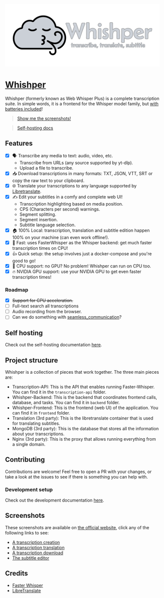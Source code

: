 ![whishper banner](misc/banner.png)

# [Whishper](https://whishper.net)

Whishper (formerly known as Web Whisper Plus) is a complete transcription suite. In simple words, it is a frontend for the Whisper model family, but [with batteries included](#features)!

> [Show me the screenshots!](#screenshots)

> [Self-hosting docs](https://whishper.net/guides/install/)

## Features

- [x] 🗣️ Transcribe any media to text: audio, video, etc.
    - Transcribe from URLs (any source supported by yt-dlp).
    - Upload a file to transcribe.
- [x] 📥 Download transcriptions in many formats: TXT, JSON, VTT, SRT or copy the raw text to your clipboard.
- [x] 🌐 Translate your transcriptions to any language supported by [Libretranslate](https://libretranslate.com).
- [x] ✍️ Edit your subtitles in a comfy and complete web UI!
    - Transcription highlighting based on media position.
    - CPS (Characters per second) warnings.
    - Segment splitting.
    - Segment insertion.
    - Subtitle language selection.
- [x] 🏠 100% Local: transcription, translation and subtitle edition happen 100% on your machine (can even work offline!).
- [x] 🚀 Fast: uses FasterWhisper as the Whisper backend: get much faster transcription times on CPU!
- [x] 👍 Quick setup: the setup involves just a docker-compose and you're good to go!
- [x] 🐎 CPU support: no GPU? No problem! Whishper can run on CPU too.
- [x] 🔥 NVIDIA GPU support: use your NVIDIA GPU to get even faster transcription times!

### Roadmap

- [x] ~~Support for GPU acceleration.~~
- [ ] Full-text search all transcriptions
- [ ] Audio recording from the browser.
- [ ] Can we do something with [seamless_communication](https://github.com/facebookresearch/seamless_communication)?

## Self hosting

Check out the self-hosting documentation [here](https://whishper.net/guides/install/).

## Project structure

Whishper is a collection of pieces that work together. The three main pieces are:

- Transcription-API: This is the API that enables running Faster-Whisper. You can find it in the `transcription-api` folder.
- Whishper-Backend: This is the backend that coordinates frontend calls, database, and tasks. You can find it in `backend` folder.
- Whishper-Frontend: This is the frontend (web UI) of the application. You can find it in `frontend` folder.
- Translation (3rd party): This is the libretranslate container that is used for translating subtitles.
- MongoDB (3rd party): This is the database that stores all the information about your transcriptions.
- Nginx (3rd party): This is the proxy that allows running everything from a single domain.

## Contributing

Contributions are welcome! Feel free to open a PR with your changes, or take a look at the issues to see if there is something you can help with.

### Development setup

Check out the development documentation [here](https://whishper.net/guides/development/).

## Screenshots

These screenshots are available on [the official website](https://whishper.net/usage/transcriptions/), click any of the following links to see:

- [A transcription creation](https://whishper.net/usage/transcriptions/)
- [A transcription translation](https://whishper.net/usage/translate/)
- [A transcription download](https://whishper.net/usage/download/)
- [The subtitle editor](https://whishper.net/usage/editor/)

## Credits

- [Faster Whisper](https://github.com/guillaumekln/faster-whisper)
- [LibreTranslate](https://github.com/LibreTranslate/LibreTranslate)
